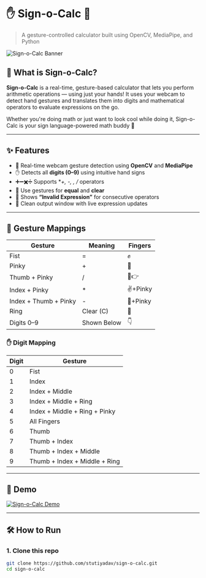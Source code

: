# ✋ Sign-o-Calc 🧠
> A gesture-controlled calculator built using OpenCV, MediaPipe, and Python

![Sign-o-Calc Banner](https://i.imgur.com/your_demo_image.png) <!-- Optional banner/demo image -->

## 🎯 What is Sign-o-Calc?

**Sign-o-Calc** is a real-time, gesture-based calculator that lets you perform arithmetic operations — using just your hands! It uses your webcam to detect hand gestures and translates them into digits and mathematical operators to evaluate expressions on the go.

Whether you're doing math or just want to look cool while doing it, Sign-o-Calc is your sign language-powered math buddy 🤟

---

## ✨ Features

- 📸 Real-time webcam gesture detection using **OpenCV** and **MediaPipe**
- ✋ Detects all **digits (0–9)** using intuitive hand signs
- ➕➖✖️➗ Supports **+, -, *, /** operators
- 🟰 Use gestures for **equal** and **clear**
- 🚫 Shows **“Invalid Expression”** for consecutive operators
- 🧠 Clean output window with live expression updates

---

## 🧠 Gesture Mappings

| Gesture | Meaning | Fingers |
|--------|---------|---------|
| Fist | = | ✊ |
| Pinky | + | 🤙 |
| Thumb + Pinky | / | 🤙👉 |
| Index + Pinky | * | ✌️+Pinky |
| Index + Thumb + Pinky | - | 🤟+Pinky |
| Ring | Clear (C) | 💍 |
| Digits 0–9 | Shown Below | 👇 |

### ✋ Digit Mapping
| Digit | Gesture |
|-------|---------|
| 0 | Fist |
| 1 | Index |
| 2 | Index + Middle |
| 3 | Index + Middle + Ring |
| 4 | Index + Middle + Ring + Pinky |
| 5 | All Fingers |
| 6 | Thumb |
| 7 | Thumb + Index |
| 8 | Thumb + Index + Middle |
| 9 | Thumb + Index + Middle + Ring |

---

## 🚀 Demo

[![Sign-o-Calc Demo](https://img.youtube.com/vi/your_video_id/0.jpg)](https://youtu.be/your_video_id)

---

## 🛠️ How to Run

### 1. Clone this repo
```bash
git clone https://github.com/stutiyadav/sign-o-calc.git
cd sign-o-calc
